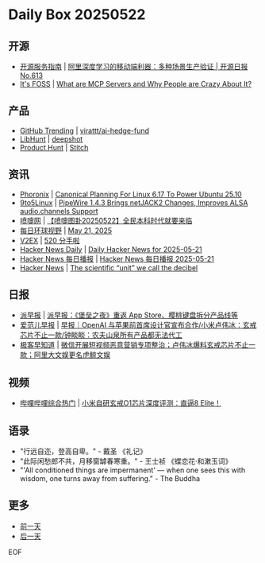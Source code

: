 # Daily Box 20250522

## 开源
- [开源服务指南](https://osguider.com/blog/) | [阿里深度学习的移动端利器：多种场景生产验证 | 开源日报 No.613](https://osguider.com/blog/post/daily/daily-613/)
- [It's FOSS](https://itsfoss.com/) | [What are MCP Servers and Why People are Crazy About It?](https://itsfoss.com/mcp-servers/)

## 产品
- [GitHub Trending](https://github.com/trending?since=daily) | [virattt/ai-hedge-fund](https://github.com/virattt/ai-hedge-fund)
- [LibHunt](https://www.libhunt.com/) | [deepshot](https://www.libhunt.com/r/deepshot)
- [Product Hunt](https://www.producthunt.com) | [Stitch](https://www.producthunt.com/posts/stitch-9)

## 资讯
- [Phoronix](https://www.phoronix.com/) | [Canonical Planning For Linux 6.17 To Power Ubuntu 25.10](https://www.phoronix.com/news/Ubuntu-25.10-With-Linux-6.17)
- [9to5Linux](https://9to5linux.com/) | [PipeWire 1.4.3 Brings netJACK2 Changes, Improves ALSA audio.channels Support](https://9to5linux.com/pipewire-1-4-3-brings-netjack2-changes-improves-alsa-audio-channels-support)
- [喷嚏网](http://www.dapenti.com/blog/blog.asp?subjectid=70&name=xilei) | [【喷嚏图卦20250522】全民本科时代就要来临](http://www.dapenti.com/blog/more.asp?name=xilei&id=186113)
- [每日环球视野](https://idai.ly/) | [May 21, 2025](http://m.idai.ly/se/a193iG?1747756800)
- [V2EX](https://www.v2ex.com/) | [520 分手啦](https://www.v2ex.com/t/1133575)
- [Hacker News Daily](https://www.daemonology.net/hn-daily/) | [Daily Hacker News for 2025-05-21](https://www.daemonology.net/hn-daily/2025-05-21.html)
- [Hacker News 每日播报](https://hacker-news.agi.li/) | [Hacker News 每日播报 2025-05-21](https://hacker-news.agi.li/post/2025-05-21)
- [Hacker News](https://news.ycombinator.com/front) | [The scientific “unit” we call the decibel](https://news.ycombinator.com/item?id=44058778)

## 日报
- [派早报](https://sspai.com/tag/%E6%B4%BE%E6%97%A9%E6%8A%A5) | [派早报：《堡垒之夜》重返 App Store、樱桃键盘拆分产品线等](https://sspai.com/post/99478)
- [爱范儿早报](https://www.ifanr.com/category/ifanrnews) | [早报｜OpenAI 与苹果前首席设计官宣布合作/小米卢伟冰：玄戒芯片不止一款/钟睒睒：农夫山泉所有产品都无法代工](https://www.ifanr.com/1624526)
- [极客早知道](https://www.geekpark.net/column/74) | [微信开展短视频恶意营销专项整治；卢伟冰爆料玄戒芯片不止一款；阿里大文娱更名虎鲸文娱](https://www.geekpark.net/news/349562)

## 视频
- [哔哩哔哩综合热门](https://www.bilibili.com/v/popular/all/) | [小米自研玄戒O1芯片深度评测：直逼8 Elite！](https://b23.tv/BV18sJHz5ENR)

## 语录
- "行远自迩，登高自卑。" - 戴圣 《礼记》
- "此际闲愁郎不共，月移窗罅春寒重。" - 王士祯 《蝶恋花·和漱玉词》
- "'All conditioned things are impermanent' — when one sees this with wisdom, one turns away from suffering." - The Buddha

## 更多
- [前一天](daily-box-20250521.md)
- [后一天](daily-box-20250523.md)

EOF